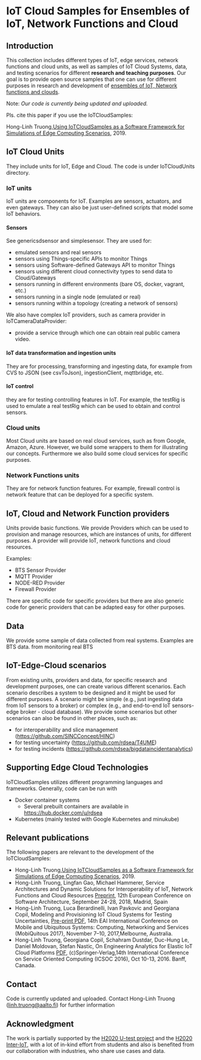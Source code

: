 
# IoT Cloud Samples for Ensembles of IoT, Network Functions and Cloud

## Introduction
This collection includes different types of IoT, edge services, network functions and cloud units, as well as samples of IoT Cloud Systems, data, and testing scenarios for different **research and teaching purposes**. Our goal  is to provide open source samples that one can use for different purposes in research and development of [ensembles of IoT, Network functions and clouds](https://link.springer.com/article/10.1007/s11761-018-0228-2).

Note: *Our code is currently being updated and uploaded.*

Pls. cite this paper if you use the IoTCloudSamples:

Hong-Linh Truong,[Using IoTCloudSamples as a Software Framework for Simulations of Edge Computing Scenarios](https://www.researchgate.net/publication/339201255_Using_IoTCloudSamples_as_a_Software_Framework_for_Simulations_of_Edge_Computing_Scenarios), 2019.


## IoT Cloud Units

They include units for IoT, Edge and Cloud. The code is under IoTCloudUnits directory.

### IoT units
IoT units are components for IoT. Examples are sensors, actuators, and even gateways. They can also be just user-defined scripts that model some IoT behaviors.


#### Sensors

See genericsdsensor  and simplesensor. They are used for:

- emulated sensors and real sensors
- sensors using Things-specific APIs to monitor Things
- sensors using Software-defined Gateways API to monitor Things
- sensors using different cloud connectivity types to send data to Cloud/Gateways
- sensors running in different environments (bare OS, docker, vagrant, etc.)
- sensors running in a single node (emulated or real)
- sensors running within a topology (creating a network of sensors)

We also have complex IoT providers, such as camera provider in IoTCameraDataProvider:

- provide a service through which one can obtain real public camera video.

#### IoT data transformation and ingestion units

They are for processing, transforming and ingesting data,
for example from CVS to JSON (see csvToJson), ingestionClient, mqttbridge, etc.

#### IoT control

they are for testing controlling features in IoT. For example, the testRig is used to emulate a real testRig which can be used to obtain and control sensors.

### Cloud units

Most Cloud units are based on real cloud services, such as from Google, Amazon, Azure. However, we build some wrappers to them for illustrating our concepts. Furthermore we also build some cloud services for specific purposes.

### Network Functions units

They are for network function features. For example, firewall control is network feature that can be deployed for a specific system.

## IoT, Cloud and Network Function providers

Units provide basic functions. We provide Providers which can be used to provision and manage resources, which are instances of units, for different purposes. A provider will provide IoT, network functions and cloud resources.

Examples:
- BTS Sensor Provider
- MQTT Provider
- NODE-RED Provider
- Firewall Provider

There are specific code for specific providers but there are also generic code for generic providers that can be adapted easy for other purposes.

## Data
We provide some sample of data collected from real systems. Examples are BTS data. from monitoring real BTS

## IoT-Edge-Cloud scenarios

From existing units, providers and data, for specific research and development purposes, one can create various different scenarios. Each scenario describes a system to be designed and it might be used for different purposes. A scenario might be simple (e.g., just ingesting data from IoT sensors to a broker) or complex (e.g., and end-to-end IoT sensors-edge broker - cloud database). We provide some scenarios but other scenarios can also be found in other places, such as:

- for interoperability and slice management (https://github.com/SINCConcept/HINC)
- for testing uncertainty (https://github.com/rdsea/T4UME)
- for testing incidents (https://github.com/rdsea/bigdataincidentanalytics)

## Supporting Edge Cloud Technologies
IoTCloudSamples utilizes different programming languages and frameworks. Generally, code can be run with
* Docker container systems
  - Several prebuilt containers are available in https://hub.docker.com/u/rdsea
* Kubernetes (mainly tested with Google Kubernetes and minukube)

## Relevant publications

The following papers are relevant to the development of the IoTCloudSamples:
- Hong-Linh Truong,[Using IoTCloudSamples as a Software Framework for Simulations of Edge Computing Scenarios](https://www.researchgate.net/publication/339201255_Using_IoTCloudSamples_as_a_Software_Framework_for_Simulations_of_Edge_Computing_Scenarios), 2019.
- Hong-Linh Truong, Lingfan Gao, Michael Hammerer, Service Architectures and Dynamic Solutions for Interoperability of IoT, Network Functions and Cloud Resources [Preprint](https://bit.ly/2LEYoIz), 12th European Conference on Software Architecture, September 24-28, 2018, Madrid, Spain
- Hong-Linh Truong, Luca Berardinelli, Ivan Pavkovic and Georgiana Copil, Modeling and Provisioning IoT Cloud Systems for Testing Uncertainties, [Pre-print PDF](https://users.aalto.fi/~truongh4/publications/2017/truong-mobiquitous2017.pdf), 14th EAI International Conference on Mobile and Ubiquitous Systems: Computing, Networking and Services (MobiQuitous 2017), November 7–10, 2017,Melbourne, Australia.
- Hong-Linh Truong, Georgiana Copil, Schahram Dustdar, Duc-Hung Le, Daniel Moldovan, Stefan Nastic, On Engineering Analytics for Elastic IoT Cloud Platforms [PDF](https://users.aalto.fi/~truongh4/publications/2016/truong-icsoc2016.pdf), (c)Springer-Verlag,14th International Conference on Service Oriented Computing (ICSOC 2016), Oct 10-13, 2016. Banff, Canada.

## Contact
Code is currently updated and uploaded.
Contact Hong-Linh Truong (linh.truong@aalto.fi) for further information

## Acknowledgment

The work is partially supported by the [H2020 U-test project](http://www.u-test.eu) and the [H2020 Inter-IoT](http://www.inter-iot-project.eu/), with a lot of in-kind effort from students and also is benefited from our collaboration with industries, who share use cases and data.
